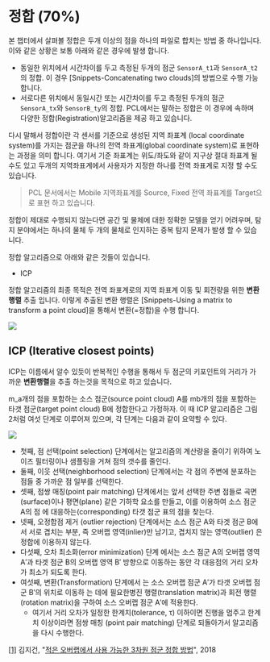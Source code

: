 # 정합 \(70%\)

본 챕터에서 살펴볼 정합은 두개 이상의 점을 하나의 파일로 합치는 방법 중 하나입니다. 이와 같은 상황은 보통 아래와 같은 경우에 발생 합니다.

* 동일한 위치에서 시간차이를 두고 측정된 두개의 점군 `SensorA_t1`과 `SensorA_t2`의 정합. 이 경우 \[Snippets-Concatenating two clouds\]의 방법으로 수행 가능 합니다. 
* 서로다른 위치에서 동일시간 또는 시간차이를 두고 측정된 두개의 점군 `SensorA_tx`와 `SensorB_ty`의 정합. PCL에서는 말하는 정합은 이 경우에 속하며 다양한 정합\(Registration\)알고리즘을 제공 하고 있습니다. 

다시 말해서 정합이란 각 센서를 기준으로 생성된 지역 좌표계 \(local coordinate system\)를 가지는 점군을 하나의 전역 좌표계\(global coordinate system\)로 표현하는 과정을 의미 합니다. 여기서 기준 좌표계는 위도/좌도와 같이 지구상 절대 좌표계 될 수도 있고 두개의 지역좌표계에서 사용자가 지정한 하나를 전역 좌표계로 지정 할 수도 있습니다.

> PCL 문서에서는 Mobile 지역좌표계를 Source, Fixed 전역 좌표계를 Target으로 표현 하고 있습니다.

정합이 제대로 수행되지 않는다면 공간 및 물체에 대한 정확한 모델을 얻기 어려우며, 탐지 분야에서는 하나의 물체 두 개의 물체로 인지하는 중복 탐지 문제가 발생 할 수 있습니다.

정합 알고리즘으로 아래와 같은 것들이 있습니다.

* ICP 

정합 알고리즘의 최종 목적은 전역 좌표계로의 지역 좌표계 이동 및 회전량을 위한 **변환행렬** 추출 입니다. 이렇게 추출된 변환 행렬은 \[Snippets-Using a matrix to transform a point cloud\]을 통해서 변환\(=정합\)을 수행 합니다.

![](https://i.imgur.com/FfTuKxN.png)

## ICP \(Iterative closest points\)

ICP는 이름에서 알수 있듯이 반복적인 수행을 통해서 두 점군의 키포인트의 거리가 가까운 **변환행렬**을 추출 하는것을 목적으로 하고 있습니다.

m\_a개의 점을 포함하는 소스 점군\(source point cloud\) A를 mb개의 점을 포함하는 타갯 점군\(target point cloud\) B에 정합한다고 가정하자. 이 때 ICP 알고리즘은 그림 2처럼 여섯 단계로 이루어져 있으며, 각 단계는 다음과 같이 요약할 수 있다.

![](http://journal.cg-korea.org/journal/jkcgs/jkcgs-24-5/gif/jkcgs-24-5-11-g2.gif)

* 첫째, 점 선택\(point selection\) 단계에서는 알고리즘의 계산량을 줄이기 위하여 노이즈 필터링이나 샘플링을 거쳐 점의 갯수를 줄인다.
* 둘째, 이웃 선택\(neighborhood selection\) 단계에서는 각 점의 주변에 분포하는 점들 중 가까운 점 일부를 선택한다.
* 셋째, 점쌍 매칭\(point pair matching\) 단계에서는 앞서 선택한 주변 점들로 곡면\(surface\)이나 평면\(plane\) 같은 기하학 요소를 만들고, 이를 이용하여 소스 점군 A의 점 에 대응하는\(corresponding\) 타갯 점군 표의 점을 찾는다.
* 넷째, 오정합점 제거 \(outlier rejection\) 단계에서는 소스 점군 A와 타겟 점군 B에서 서로 겹치는 부분, 즉 오버랩 영역\(inlier\)만 남기고, 겹치지 않는 영역\(outlier\) 은 정합에 이용하지 않는다.
* 다섯째, 오차 최소화\(error minimization\) 단계 에서는 소스 점군 A의 오버랩 영역 A′과 타겟 점군 B의 오버랩 영역 B′ 방향으로 이동하는 동안 각 대응점의 거리 오차가 최소가 되도록 한다.
* 여섯째, 변환\(Transformation\) 단계에서 는 소스 오버랩 점군 A′가 타갯 오버랩 점군 B′의 위치로 이동하 는 데에 필요한병진 행렬\(translation matrix\)과 회전 행렬\(rotation matrix\)을 구하여 소스 오버랩 점군 A′에 적용한다.
  * 여기서 거리 오차가 일정한 한계치\(tolerance, τ\) 이하이면 진행을 멈주고 한계치 이상이라면 점쌍 매칭 \(point pair matching\) 단계로 되돌아가서 알고리즘을 다시 수행한다.

[\[1\]](./) 김지건, "[적은 오버랩에서 사용 가능한 3차원 점군 정합 방법](http://journal.cg-korea.org/archive/view_article?pid=jkcgs-24-5-11)", 2018

